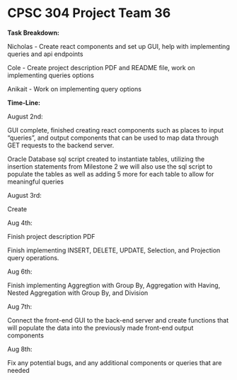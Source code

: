 # CPSC 304 Project Team 36

**Task Breakdown:**

Nicholas - Create react components and set up GUI, help with implementing queries and api endpoints

Cole - Create project description PDF and README file, work on implementing queries options

Anikait - Work on implementing query options

**Time-Line:** 

August 2nd:

GUI complete, finished creating react components such as places to input “queries”, and output components that can be used to map data through GET requests to the backend server.

Oracle Database sql script created to instantiate tables, utilizing the insertion statements from Milestone 2 we will also use the sql script to populate the tables as well as adding 5 more for each table to allow for meaningful queries

August 3rd: 

Create 

Aug 4th: 

Finish project description PDF

Finish implementing INSERT, DELETE, UPDATE, Selection, and Projection query operations.

Aug 6th:

Finish implementing Aggregtion with Group By, Aggregation with Having, Nested Aggregation with Group By, and Division

Aug 7th:

Connect the front-end GUI to the back-end server and create functions that will populate the data into the previously made front-end output components

Aug 8th:

Fix any potential bugs, and any additional components or queries that are needed 
